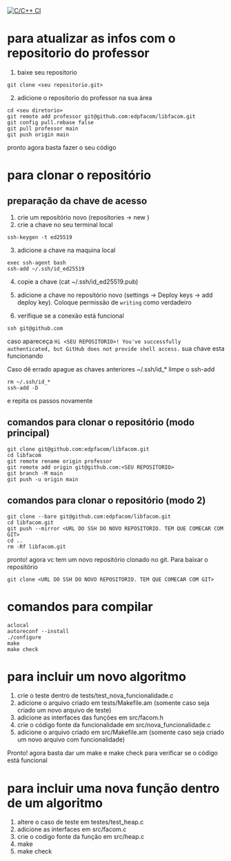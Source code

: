 [![C/C++ CI](https://github.com/edpfacom/libfacom/actions/workflows/c-cpp.yml/badge.svg)](https://github.com/edpfacom/libfacom/actions/workflows/c-cpp.yml)

# para atualizar as infos com o repositorio do professor

1. baixe seu repositorio
```
git clone <seu repositorio.git>
```
2. adicione o repositorio do professor na sua área
```
cd <seu diretorio>
git remote add professor git@github.com:edpfacom/libfacom.git
git config pull.rebase false
git pull professor main
git push origin main
```
 pronto agora basta fazer o seu código

# para clonar o repositório


## preparação da chave de acesso
1. crie um repositório novo (repositories -> new )
2. crie a chave no seu terminal local 
```
ssh-keygen -t ed25519
```
3. adicione a chave na maquina local 
```
exec ssh-agent bash
ssh-add ~/.ssh/id_ed25519
```

4. copie a chave (cat ~/.ssh/id_ed25519.pub)
5. adicione a chave no repositório novo (settings -> Deploy keys -> add deploy key). Coloque permissão de `writing` como verdadeiro

6. verifique se a conexão está funcional
```
ssh git@github.com 
```
caso apareceça `Hi <SEU REPOSITORIO>! You've successfully authenticated, but GitHub does not provide shell access.` sua chave esta funcionando

Caso dê errado apague as chaves anteriores ~/.ssh/id_* limpe o ssh-add
```
rm ~/.ssh/id_*
ssh-add -D
```
 e repita os passos novamente

## comandos para clonar o repositório (modo principal)
```
git clone git@github.com:edpfacom/libfacom.git
cd libfacom
git remote rename origin professor
git remote add origin git@github.com:<SEU REPOSITORIO>
git branch -M main
git push -u origin main
```


## comandos para clonar o repositório (modo 2)
```
git clone --bare git@github.com:edpfacom/libfacom.git
cd libfacom.git
git push --mirror <URL DO SSH DO NOVO REPOSITORIO. TEM QUE COMECAR COM GIT>
cd ..
rm -Rf libfacom.git
```


pronto! agora vc tem um novo repositório clonado no git. Para baixar o repositório 

```
git clone <URL DO SSH DO NOVO REPOSITORIO. TEM QUE COMECAR COM GIT>
```

# comandos para compilar

```
aclocal
autoreconf --install
./configure
make
make check
```

# para incluir um novo algoritmo

1. crie o teste dentro de tests/test_nova_funcionalidade.c
2. adicione o arquivo criado em tests/Makefile.am (somente caso seja criado um novo arquivo de teste)
3. adicione as interfaces das funções em src/facom.h
4. crie o código fonte da funcionalidade em src/nova_funcionalidade.c
5. adicione o arquivo criado em src/Makefile.am (somente caso seja criado um novo arquivo com funcionalidade)


Pronto! agora basta dar um make e make check para verificar se o código está funcional

# para incluir uma nova função dentro de um algoritmo

1. altere o caso de teste em testes/test_heap.c
2. adicione as interfaces em src/facom.c
3. crie o codigo fonte da função em src/heap.c
4. make
5. make check



